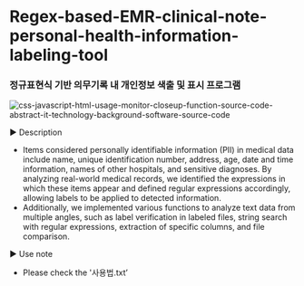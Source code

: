 # Regex-based-EMR-clinical-note-personal-health-information-labeling-tool
### 정규표현식 기반 의무기록 내 개인정보 색출 및 표시 프로그램

![css-javascript-html-usage-monitor-closeup-function-source-code-abstract-it-technology-background-software-source-code](https://github.com/user-attachments/assets/8e900007-f8ae-44ea-91d3-5f9faa3800a7)


▶ Description
  - Items considered personally identifiable information (PII) in medical data include name, unique identification number, address, age, date and time information, names of other hospitals, and sensitive diagnoses. By analyzing real-world medical records, we identified the expressions in which these items appear and defined regular expressions accordingly, allowing labels to be applied to detected information.
  - Additionally, we implemented various functions to analyze text data from multiple angles, such as label verification in labeled files, string search with regular expressions, extraction of specific columns, and file comparison.

▶ Use note
  - Please check the '사용법.txt’
